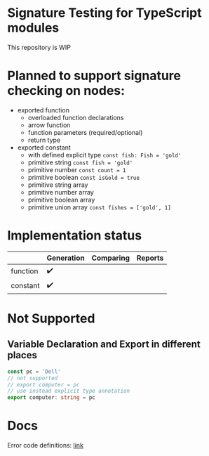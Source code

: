 # Signature Testing for TypeScript modules
This repository is WIP 

# Planned to support signature checking on nodes:
 - exported function
   - overloaded function declarations
   - arrow function
   - function parameters (required/optional)
   - return type
 - exported constant
   - with defined explicit type `const fish: Fish = 'gold'`
   - primitive string `const fish = 'gold'`
   - primitive number `const count = 1`
   - primitive boolean `const isGold = true`
   - primitive string array 
   - primitive number array
   - primitive boolean array
   - primitive union array `const fishes = ['gold', 1]`

# Implementation status

|          | Generation | Comparing | Reports |
| -------- | ---------- | --------- | ------- |
| function | ✔️         |           |         |
| constant | ✔️         |           |         |

# Not Supported

## Variable Declaration and Export in different places
```TypeScript
const pc = 'Dell'
// not supported
// export computer = pc
// use instead explicit type annotation
export computer: string = pc
```

# Docs
 Error code definitions: [link](./docs/error-code-table.md)